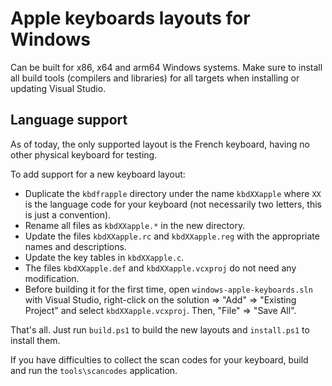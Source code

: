 # Apple keyboards layouts for Windows

Can be built for x86, x64 and arm64 Windows systems. Make sure to
install all build tools (compilers and libraries) for all targets
when installing or updating Visual Studio.

## Language support

As of today, the only supported layout is the French keyboard, having
no other physical keyboard for testing.

To add support for a new keyboard layout:

- Duplicate the `kbdfrapple` directory under the name `kbdXXapple` where
  `XX` is the language code for your keyboard (not necessarily two letters,
  this is just a convention).
- Rename all files as `kbdXXapple.*` in the new directory.
- Update the files `kbdXXapple.rc` and `kbdXXapple.reg` with the appropriate
  names and descriptions.
- Update the key tables in `kbdXXapple.c`.
- The files `kbdXXapple.def` and `kbdXXapple.vcxproj` do not need any modification.
- Before building it for the first time, open `windows-apple-keyboards.sln` with
  Visual Studio, right-click on the solution => "Add" => "Existing Project" and
  select `kbdXXapple.vcxproj`. Then, "File" => "Save All".

That's all. Just run `build.ps1` to build the new layouts and `install.ps1` to
install them.

If you have difficulties to collect the scan codes for your keyboard,
build and run the `tools\scancodes` application.
